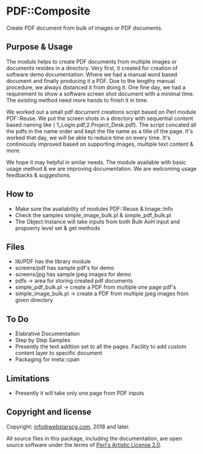 # PDF::Composite
Create PDF document from bulk of images or PDF documents. 

## Purpose & Usage
The module helps to create PDF documents from multiple images or documents resides in a directory. Very first, it created for creation of software demo documentation. Where we had a manual word based document and finally producing it a PDF. Due to the lengthy manual procedure, we always distanced it from doing it. One fine day, we had a requirement to show a software screen shot document with a minimal time. The existing method need more hands to finish it in time. 

We worked out a small pdf document creations script based on Perl module PDF::Reuse. We put the screen shots in a directory with sequential content based naming like ( 1_Login.pdf,2.Project_Desk.pdf). The script concated all the pdfs in the name order and kept the file name as a title of the page. It's worked that day, we will be able to reduce time on every time. It's continiously improved based on supporting images, multiple text content & more. 

We hope it may helpful in smilar needs. The module available with basic usage method & we are improving documentation. 
We are welcoming usage feedbacks & suggestions.


## How to
- Make sure the availability of modules PDF::Reuse & Image::Info
- Check the samples simple_image_bulk.pl & simple_pdf_bulk.pl
- The Object Instance will take inputs from both Bulk AoH input and propoerty level set & get methods

## Files
- lib/PDF has the library module
- screens/pdf has sample pdf's for demo
- screens/jpg has sample jpeg images for demo
- pdfs -> area for storing created pdf documents
- simple_pdf_bulk.pl -> create a PDF from multiple one page pdf's
- simple_image_bulk.pl -> create a PDF from multiple jpeg images from given directory

## To Do
- Elabrative Documentation
- Step by Step Samples
- Presently the text addtion set to all the pages. Facility to add custom content layer to specific document
- Packaging for meta::cpan

## Limitations
- Presently it will take only one page from PDF inputs 

## Copyright and license

Copyright: info@webstarscg.com, 2018 and later.

All source files in this package, including the documentation, are open source software under the terms of [Perl's Artistic License 2.0](http://www.perlfoundation.org/artistic_license_2_0).
